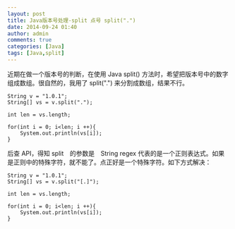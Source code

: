 ```yaml
---
layout: post
title: Java版本号处理-split 点号 split(".") 
date: 2014-09-24 01:40
author: admin
comments: true
categories: [Java]
tags: [Java,split]
---
```

近期在做一个版本号的判断，在使用 Java split() 方法时，希望把版本号中的数字组成数组。很自然的，我用了 split(".") 来分割成数组，结果不行。

	String v = "1.0.1";
	String[] vs = v.split(".");
	
	int len = vs.length;
	
	for(int i = 0; i<len; i ++){
		System.out.println(vs[i]);
	}

后查 API，得知 split　的参数是　String regex
代表的是一个正则表达式。如果是正则中的特殊字符，就不能了。点正好是一个特殊字符。如下方式解决：

	String v = "1.0.1";
	String[] vs = v.split("[.]");
	
	int len = vs.length;
	
	for(int i = 0; i<len; i ++){
		System.out.println(vs[i]);
	}